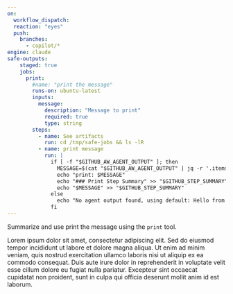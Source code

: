 ```yaml
---
on: 
  workflow_dispatch:
  reaction: "eyes"
  push:
    branches:
      - copilot/*
engine: claude
safe-outputs:
    staged: true
    jobs:
      print:
        #name: "print the message"
        runs-on: ubuntu-latest
        inputs:
          message:
            description: "Message to print"
            required: true
            type: string
        steps:
          - name: See artifacts
            run: cd /tmp/safe-jobs && ls -lR
          - name: print message
            run: |
              if [ -f "$GITHUB_AW_AGENT_OUTPUT" ]; then
                MESSAGE=$(cat "$GITHUB_AW_AGENT_OUTPUT" | jq -r '.items[] | select(.type == "print") | .message')
                echo "print: $MESSAGE"
                echo "### Print Step Summary" >> "$GITHUB_STEP_SUMMARY"
                echo "$MESSAGE" >> "$GITHUB_STEP_SUMMARY"    
              else
                echo "No agent output found, using default: Hello from safe-job!"
              fi
---
```

Summarize and use print the message using the `print` tool.

Lorem ipsum dolor sit amet, consectetur adipiscing elit. Sed do eiusmod tempor incididunt ut labore et dolore magna aliqua. Ut enim ad minim veniam, quis nostrud exercitation ullamco laboris nisi ut aliquip ex ea commodo consequat. Duis aute irure dolor in reprehenderit in voluptate velit esse cillum dolore eu fugiat nulla pariatur. Excepteur sint occaecat cupidatat non proident, sunt in culpa qui officia deserunt mollit anim id est laborum.
